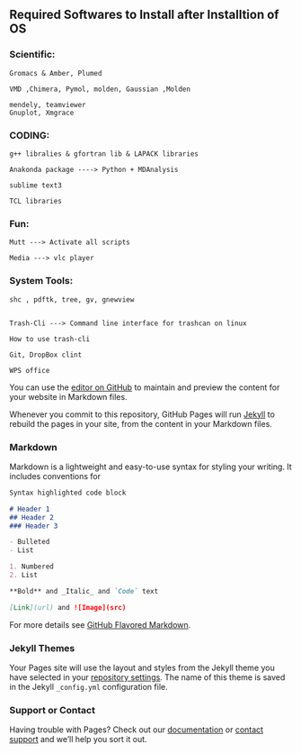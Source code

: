 ## Required Softwares to Install after Installtion of OS



### Scientific:

    Gromacs & Amber, Plumed

    VMD ,Chimera, Pymol, molden, Gaussian ,Molden

    mendely, teamviewer
    Gnuplot, Xmgrace


### CODING:

    g++ libralies & gfortran lib & LAPACK libraries

    Anakonda package ----> Python + MDAnalysis

    sublime text3

    TCL libraries


### Fun:

    Mutt ---> Activate all scripts

    Media ---> vlc player


### System Tools:

    shc , pdftk, tree, gv, gnewview


    Trash-Cli ---> Command line interface for trashcan on linux

    How to use trash-cli

    Git, DropBox clint

    WPS office



































You can use the [editor on GitHub](https://github.com/anjibabuIITK/Softwares-to-Install-after-new-OS/edit/master/README.md) to maintain and preview the content for your website in Markdown files.

Whenever you commit to this repository, GitHub Pages will run [Jekyll](https://jekyllrb.com/) to rebuild the pages in your site, from the content in your Markdown files.

### Markdown

Markdown is a lightweight and easy-to-use syntax for styling your writing. It includes conventions for

```markdown
Syntax highlighted code block

# Header 1
## Header 2
### Header 3

- Bulleted
- List

1. Numbered
2. List

**Bold** and _Italic_ and `Code` text

[Link](url) and ![Image](src)
```

For more details see [GitHub Flavored Markdown](https://guides.github.com/features/mastering-markdown/).

### Jekyll Themes

Your Pages site will use the layout and styles from the Jekyll theme you have selected in your [repository settings](https://github.com/anjibabuIITK/Softwares-to-Install-after-new-OS/settings). The name of this theme is saved in the Jekyll `_config.yml` configuration file.

### Support or Contact

Having trouble with Pages? Check out our [documentation](https://help.github.com/categories/github-pages-basics/) or [contact support](https://github.com/contact) and we’ll help you sort it out.
